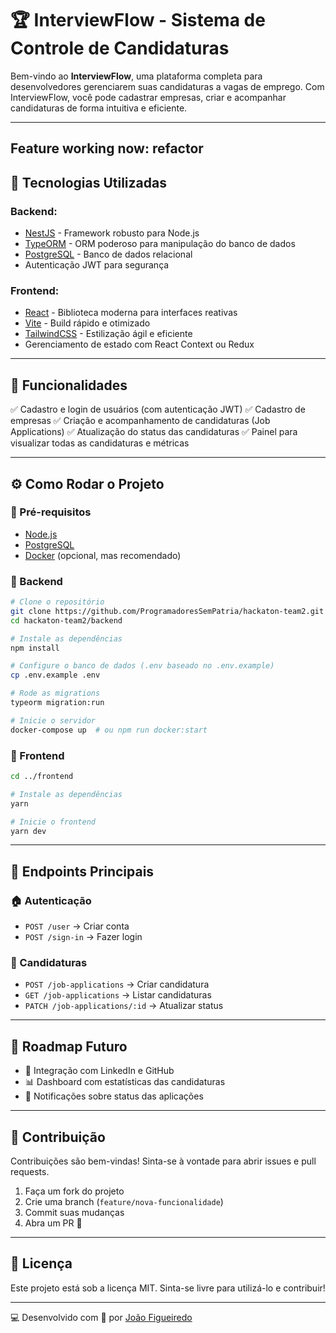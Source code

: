 # :trophy: InterviewFlow - Sistema de Controle de Candidaturas

Bem-vindo ao **InterviewFlow**, uma plataforma completa para desenvolvedores gerenciarem suas candidaturas a vagas de emprego. Com InterviewFlow, você pode cadastrar empresas, criar e acompanhar candidaturas de forma intuitiva e eficiente.

---

## Feature working now: refactor

## :rocket: Tecnologias Utilizadas

### Backend:

- [NestJS](https://nestjs.com/) - Framework robusto para Node.js
- [TypeORM](https://typeorm.io/) - ORM poderoso para manipulação do banco de dados
- [PostgreSQL](https://www.postgresql.org/) - Banco de dados relacional
- Autenticação JWT para segurança

### Frontend:

- [React](https://react.dev/) - Biblioteca moderna para interfaces reativas
- [Vite](https://vitejs.dev/) - Build rápido e otimizado
- [TailwindCSS](https://tailwindcss.com/) - Estilização ágil e eficiente
- Gerenciamento de estado com React Context ou Redux

---

## :pushpin: Funcionalidades

:white_check_mark: Cadastro e login de usuários (com autenticação JWT)
:white_check_mark: Cadastro de empresas
:white_check_mark: Criação e acompanhamento de candidaturas (Job Applications)
:white_check_mark: Atualização do status das candidaturas
:white_check_mark: Painel para visualizar todas as candidaturas e métricas

---

## ⚙️ Como Rodar o Projeto

### :wrench: Pré-requisitos

- [Node.js](https://nodejs.org/)
- [PostgreSQL](https://www.postgresql.org/)
- [Docker](https://www.docker.com/) (opcional, mas recomendado)

### :small_blue_diamond: Backend

```bash
# Clone o repositório
git clone https://github.com/ProgramadoresSemPatria/hackaton-team2.git
cd hackaton-team2/backend

# Instale as dependências
npm install

# Configure o banco de dados (.env baseado no .env.example)
cp .env.example .env

# Rode as migrations
typeorm migration:run

# Inicie o servidor
docker-compose up  # ou npm run docker:start
```

### :small_blue_diamond: Frontend

```bash
cd ../frontend

# Instale as dependências
yarn

# Inicie o frontend
yarn dev
```

---

## :link: Endpoints Principais

### :house: Autenticação

- `POST /user` → Criar conta
- `POST /sign-in` → Fazer login

### :page_facing_up: Candidaturas

- `POST /job-applications` → Criar candidatura
- `GET /job-applications` → Listar candidaturas
- `PATCH /job-applications/:id` → Atualizar status

---

## :dart: Roadmap Futuro

- :pushpin: Integração com LinkedIn e GitHub
- :bar_chart: Dashboard com estatísticas das candidaturas
- :bell: Notificações sobre status das aplicações

---

## :handshake: Contribuição

Contribuições são bem-vindas! Sinta-se à vontade para abrir issues e pull requests.

1. Faça um fork do projeto
2. Crie uma branch (`feature/nova-funcionalidade`)
3. Commit suas mudanças
4. Abra um PR :rocket:

---

## :scroll: Licença

Este projeto está sob a licença MIT. Sinta-se livre para utilizá-lo e contribuir!

---

:computer: Desenvolvido com :blue_heart: por [João Figueiredo](https://github.com/joaogbrieldev/interflow)
